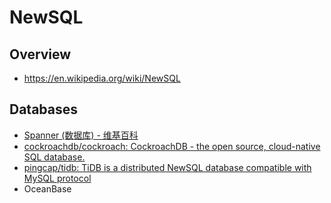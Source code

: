 # NewSQL

## Overview

- https://en.wikipedia.org/wiki/NewSQL

## Databases

- [Spanner (数据库) - 维基百科](https://zh.wikipedia.org/wiki/Spanner_(%E6%95%B0%E6%8D%AE%E5%BA%93))
- [cockroachdb/cockroach: CockroachDB - the open source, cloud-native SQL database.](https://github.com/cockroachdb/cockroach)
- [pingcap/tidb: TiDB is a distributed NewSQL database compatible with MySQL protocol](https://github.com/pingcap/tidb)
- OceanBase
